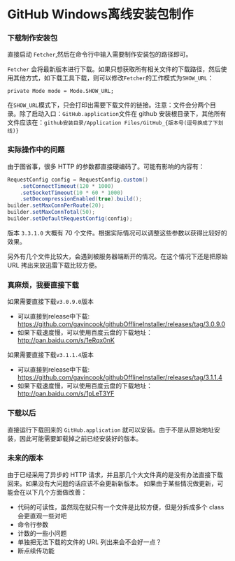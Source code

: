 # GitHub Windows离线安装包制作

### 下载制作安装包
直接启动 `Fetcher`,然后在命令行中输入需要制作安装包的路径即可。 

`Fetcher` 会将最新版本进行下载。如果只想获取所有相关文件的下载路径，然后使用其他方式，如下载工具下载，则可以修改`Fetcher`的工作模式为`SHOW_URL`：
```
private Mode mode = Mode.SHOW_URL;
```
在`SHOW_URL`模式下，只会打印出需要下载文件的链接。注意：文件会分两个目录。除了启动入口：`GitHub.application`文件在 github 安装根目录下，其他所有文件应该在：`github安装目录/Application Files/GitHub_{版本号(逗号换成了下划线)}`

### 实际操作中的问题
由于图省事，很多 HTTP 的参数都直接硬编码了。可能有影响的内容有：

```java
RequestConfig config = RequestConfig.custom()
    .setConnectTimeout(120 * 1000)
    .setSocketTimeout(10 * 60 * 1000)
    .setDecompressionEnabled(true).build();
builder.setMaxConnPerRoute(20);
builder.setMaxConnTotal(50);
builder.setDefaultRequestConfig(config);
```

版本 `3.3.1.0` 大概有 70 个文件。根据实际情况可以调整这些参数以获得比较好的效果。

另外有几个文件比较大，会遇到被服务器端断开的情况。在这个情况下还是把原始 URL 拷出来放迅雷下载比较方便。

### 真麻烦，我要直接下载
如果需要直接下载`v3.0.9.0`版本
* 可以直接到release中下载: https://github.com/gavincook/githubOfflineInstaller/releases/tag/3.0.9.0
* 如果下载速度慢，可以使用百度云盘的下载地址：http://pan.baidu.com/s/1eRqx0nK

如果需要直接下载`v3.1.1.4`版本
* 可以直接到release中下载: https://github.com/gavincook/githubOfflineInstaller/releases/tag/3.1.1.4
* 如果下载速度慢，可以使用百度云盘的下载地址：http://pan.baidu.com/s/1pLeT3YF

### 下载以后
直接运行下载回来的 `GitHub.application` 就可以安装。由于不是从原始地址安装，因此可能需要卸载掉之前已经安装好的版本。

### 未来的版本
由于已经采用了异步的 HTTP 请求，并且那几个大文件真的是没有办法直接下载回来。如果没有大问题的话应该不会更新新版本。
如果由于某些情况做更新，可能会在以下几个方面做改善：

- 代码的可读性，虽然现在就只有一个文件是比较方便，但是分拆成多个 class 会更直观一些对吧
- 命令行参数
- 计数的一些小问题
- 单独把无法下载的文件的 URL 列出来会不会好一点？
- 断点续传功能

